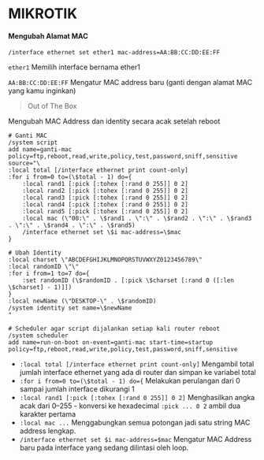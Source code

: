 # MIKROTIK

#### Mengubah Alamat MAC
```shell
/interface ethernet set ether1 mac-address=AA:BB:CC:DD:EE:FF
```

`ether1`	Memilih interface bernama ether1

`AA:BB:CC:DD:EE:FF`	Mengatur MAC address baru (ganti dengan alamat MAC yang kamu inginkan)

> Out of The Box

Mengubah MAC Address dan identity secara acak setelah reboot

```shell
# Ganti MAC
/system script
add name=ganti-mac policy=ftp,reboot,read,write,policy,test,password,sniff,sensitive source="\
:local total [/interface ethernet print count-only]
:for i from=0 to=(\$total - 1) do={
    :local rand1 [:pick [:tohex [:rand 0 255]] 0 2]
    :local rand2 [:pick [:tohex [:rand 0 255]] 0 2]
    :local rand3 [:pick [:tohex [:rand 0 255]] 0 2]
    :local rand4 [:pick [:tohex [:rand 0 255]] 0 2]
    :local rand5 [:pick [:tohex [:rand 0 255]] 0 2]
    :local mac (\"00:\" . \$rand1 . \":\" . \$rand2 . \":\" . \$rand3 . \":\" . \$rand4 . \":\" . \$rand5)
    /interface ethernet set \$i mac-address=\$mac
}

# Ubah Identity
:local charset \"ABCDEFGHIJKLMNOPQRSTUVWXYZ0123456789\"
:local randomID \"\"
:for i from=1 to=7 do={
    :set randomID (\$randomID . [:pick \$charset [:rand 0 ([:len \$charset] - 1)]])
}
:local newName (\"DESKTOP-\" . \$randomID)
/system identity set name=\$newName
"

# Scheduler agar script dijalankan setiap kali router reboot
/system scheduler
add name=run-on-boot on-event=ganti-mac start-time=startup policy=ftp,reboot,read,write,policy,test,password,sniff,sensitive

```

+ `:local total [/interface ethernet print count-only]` Mengambil total jumlah interface ethernet yang ada di router dan simpan ke variabel total
+ `:for i from=0 to=(\$total - 1) do={` Melakukan perulangan dari 0 sampai jumlah interface dikurangi 1
+ `:local rand1 [:pick [:tohex [:rand 0 255]] 0 2]`  Menghasilkan angka acak dari 0–255 - konversi ke hexadecimal `:pick ... 0 2` ambil dua karakter pertama
+ `:local mac ...` Menggabungkan semua potongan jadi satu string MAC address lengkap.
+ `/interface ethernet set $i mac-address=$mac` Mengatur MAC Address baru pada interface yang sedang dilintasi oleh loop.